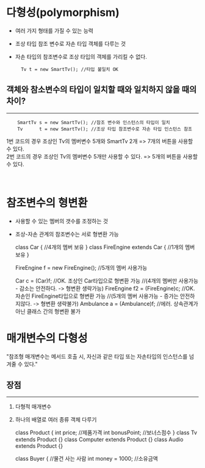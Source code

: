 다형성(polymorphism)
=========================
* 여러 가지 형태를 가질 수 있는 능력
* 조상 타입 참조 변수로 자손 타입 객체를 다루는 것
* 자손 타입의 참조변수로 조상 타입의 객체를 가리킬 수 없다.

        Tv t = new SmartTv(); //타입 불일치 OK


객체와 참소변수의 타입이 일치할 때와 일치하지 않을 때의 차이?
---------
*****

        SmartTv s = new SmartTv(); //참조 변수와 인스턴스의 타입이 일치
        Tv      t = new SmartTv(); //조상 타입 참조변수로 자손 타입 인스턴스 참조

1번 코드의 경우 조상인 Tv의 멤버변수 5개와 SmartTv 2개 => 7개의 버튼을 사용할 수 있다.  
2번 코드의 경우 조상인 Tv의 멤버변수 5개만 사용할 수 있다. => 5개의 버튼을 사용할 수 있다.

<br>  


참조변수의 형변환
=========
* 사용할 수 있는 멤버의 갯수를 조정하는 것
* 조상-자손 관계의 참조변수는 서로 형변환 가능

  
    class Car { //4개의 멤버 보유 }
    class FireEngine extends Car { //1개의 멤버 보유 }

    FireEngine f = new FireEngine(); //5개의 멤버 사용가능

    Car c = (Car)f;                 //OK. 조상인 Car타입으로 형변환 가능 
    //(4개의 멤버만 사용가능 - 감소는 안전하다. -> 형변환 생략가능) 
    FireEngine f2 = (FireEngine)c;  //OK. 자손인 FireEngine타입으로 형변환 가능 
    //(5개의 멤버 사용가능 - 증가는 안전하지않다. -> 형변환 생략불가)
    Ambulance a = (Ambulance)f;     //에러. 상속관계가 아닌 클래스 간의 형변환 불가


매개변수의 다형성
======================
"참조형 매개변수는 메서드 호출 시, 자신과 같은 타입 또는 자손타입의 인스턴스를 넘겨줄 수 있다."


장점
-------
*****

1. 다형적 매개변수
2. 하나의 배열로 여러 종류 객체 다루기



    class Product {
        int price;        //제품가격
        int bonusPoint;   //보너스점수
    }
    class Tv extends Product {}
    class Computer extends Product {}
    class Audio extends Product {}

    class Buyer { //물건 사는 사람
        int money = 1000; //소유금액
      





